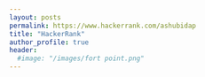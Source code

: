```yaml
---
layout: posts
permalink: https://www.hackerrank.com/ashubidap
title: "HackerRank"
author_profile: true
header:
  #image: "/images/fort point.png"
---
```

